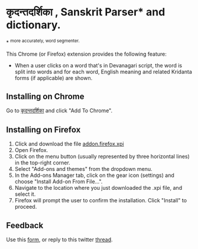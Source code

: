 # कृदन्तदर्शिका , Sanskrit Parser* and dictionary.

\* <sup>more accurately, word segmenter.</sup>

This Chrome (or Firefox) extension provides the following feature: 
- When a user clicks on a word that's in Devanagari script, the word is split into words and for each word, English meaning and related Kridanta forms (if applicable) are shown.

## Installing on Chrome
Go to [कृदन्तदर्शिका](https://t.co/9BwPXbIGzy) and click "Add To Chrome".

## Installing on Firefox
1. Click and download the file [addon.firefox.xpi](https://github.com/sumanthegde/kridantaclient/blob/main/addon.firefox.xpi)
1. Open Firefox.
1. Click on the menu button (usually represented by three horizontal lines) in the top-right corner.
1. Select "Add-ons and themes" from the dropdown menu.
1. In the Add-ons Manager tab, click on the gear icon (settings) and choose "Install Add-on From File...".
1. Navigate to the location where you just downloaded the .xpi file, and select it.
1. Firefox will prompt the user to confirm the installation. Click "Install" to proceed.

##  Feedback
Use this [form](https://forms.gle/VUzn9PkFUVNP4DSb9), or reply to this twitter [thread](https://twitter.com/sumanthegde/status/1623233287308320768?s=20).
